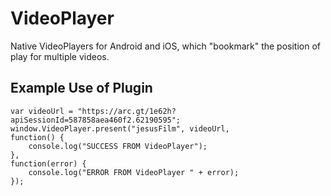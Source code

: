 VideoPlayer
===========

Native VideoPlayers for Android and iOS, which "bookmark" the position of play
for multiple videos.

Example Use of Plugin
---------------------

    var videoUrl = "https://arc.gt/1e62h?apiSessionId=587858aea460f2.62190595";
	window.VideoPlayer.present("jesusFilm", videoUrl,
	function() {
		console.log("SUCCESS FROM VideoPlayer");
	},
	function(error) {
		console.log("ERROR FROM VideoPlayer " + error);
	});